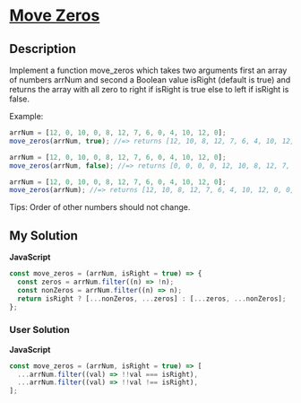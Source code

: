 # [Move Zeros](https://www.codewars.com/kata/55c098aa8468f3b9030000f1)

## Description

Implement a function move_zeros which takes two arguments first an array of numbers arrNum and second a Boolean value isRight (default is true) and returns the array with all zero to right if isRight is true else to left if isRight is false.

Example:

```js
arrNum = [12, 0, 10, 0, 8, 12, 7, 6, 0, 4, 10, 12, 0];
move_zeros(arrNum, true); //=> returns [12, 10, 8, 12, 7, 6, 4, 10, 12, 0, 0, 0, 0]

arrNum = [12, 0, 10, 0, 8, 12, 7, 6, 0, 4, 10, 12, 0];
move_zeros(arrNum, false); //=> returns [0, 0, 0, 0, 12, 10, 8, 12, 7, 6, 4, 10, 12]

arrNum = [12, 0, 10, 0, 8, 12, 7, 6, 0, 4, 10, 12, 0];
move_zeros(arrNum); //=> returns [12, 10, 8, 12, 7, 6, 4, 10, 12, 0, 0, 0, 0]
```

Tips: Order of other numbers should not change.

## My Solution

**JavaScript**

```js
const move_zeros = (arrNum, isRight = true) => {
  const zeros = arrNum.filter((n) => !n);
  const nonZeros = arrNum.filter((n) => n);
  return isRight ? [...nonZeros, ...zeros] : [...zeros, ...nonZeros];
};
```

### User Solution

**JavaScript**

```js
const move_zeros = (arrNum, isRight = true) => [
  ...arrNum.filter((val) => !!val === isRight),
  ...arrNum.filter((val) => !!val !== isRight),
];
```
